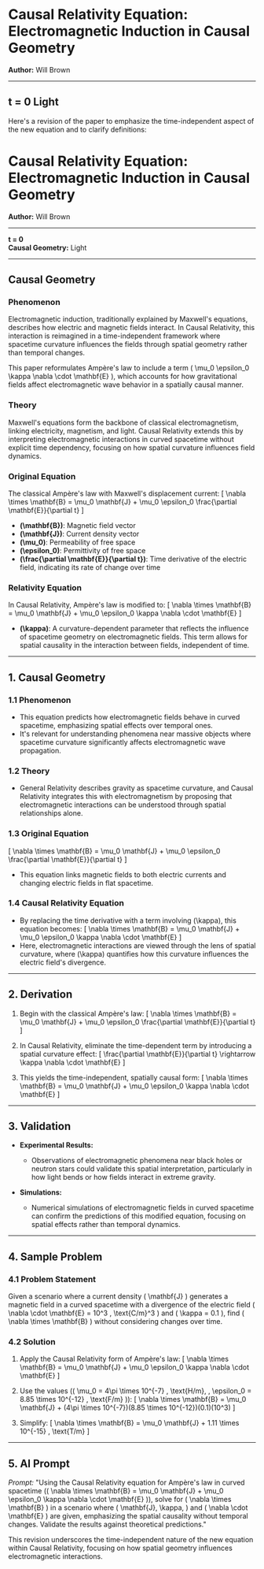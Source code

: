 # **Causal Relativity Equation: Electromagnetic Induction in Causal Geometry**  
**Author:** Will Brown  
 

---
**t = 0** 
Light
---

Here's a revision of the paper to emphasize the time-independent aspect of the new equation and to clarify definitions:

# **Causal Relativity Equation: Electromagnetic Induction in Causal Geometry**  
**Author:** Will Brown  

---

**t = 0**  
**Causal Geometry:** Light  

---

## **Causal Geometry**  

### **Phenomenon**  
Electromagnetic induction, traditionally explained by Maxwell's equations, describes how electric and magnetic fields interact. In Causal Relativity, this interaction is reimagined in a time-independent framework where spacetime curvature influences the fields through spatial geometry rather than temporal changes. 

This paper reformulates Ampère's law to include a term \( \mu_0 \epsilon_0 \kappa \nabla \cdot \mathbf{E} \), which accounts for how gravitational fields affect electromagnetic wave behavior in a spatially causal manner.

### **Theory**  
Maxwell's equations form the backbone of classical electromagnetism, linking electricity, magnetism, and light. Causal Relativity extends this by interpreting electromagnetic interactions in curved spacetime without explicit time dependency, focusing on how spatial curvature influences field dynamics.

### **Original Equation**  
The classical Ampère's law with Maxwell's displacement current:
\[
\nabla \times \mathbf{B} = \mu_0 \mathbf{J} + \mu_0 \epsilon_0 \frac{\partial \mathbf{E}}{\partial t}
\]  
- **\(\mathbf{B}\)**: Magnetic field vector  
- **\(\mathbf{J}\)**: Current density vector  
- **\(\mu_0\)**: Permeability of free space  
- **\(\epsilon_0\)**: Permittivity of free space  
- **\(\frac{\partial \mathbf{E}}{\partial t}\)**: Time derivative of the electric field, indicating its rate of change over time

### **Relativity Equation**  
In Causal Relativity, Ampère's law is modified to:
\[
\nabla \times \mathbf{B} = \mu_0 \mathbf{J} + \mu_0 \epsilon_0 \kappa \nabla \cdot \mathbf{E}
\]  
- **\(\kappa\)**: A curvature-dependent parameter that reflects the influence of spacetime geometry on electromagnetic fields. This term allows for spatial causality in the interaction between fields, independent of time.

---

## **1. Causal Geometry**  

### **1.1 Phenomenon**  
- This equation predicts how electromagnetic fields behave in curved spacetime, emphasizing spatial effects over temporal ones.
- It's relevant for understanding phenomena near massive objects where spacetime curvature significantly affects electromagnetic wave propagation.

### **1.2 Theory**  
- General Relativity describes gravity as spacetime curvature, and Causal Relativity integrates this with electromagnetism by proposing that electromagnetic interactions can be understood through spatial relationships alone.

### **1.3 Original Equation**  
\[
\nabla \times \mathbf{B} = \mu_0 \mathbf{J} + \mu_0 \epsilon_0 \frac{\partial \mathbf{E}}{\partial t}
\]  
- This equation links magnetic fields to both electric currents and changing electric fields in flat spacetime.

### **1.4 Causal Relativity Equation**  
- By replacing the time derivative with a term involving \(\kappa\), this equation becomes:
\[
\nabla \times \mathbf{B} = \mu_0 \mathbf{J} + \mu_0 \epsilon_0 \kappa \nabla \cdot \mathbf{E}
\]  
- Here, electromagnetic interactions are viewed through the lens of spatial curvature, where \(\kappa\) quantifies how this curvature influences the electric field's divergence.

---

## **2. Derivation**  

1. Begin with the classical Ampère's law:
   \[
   \nabla \times \mathbf{B} = \mu_0 \mathbf{J} + \mu_0 \epsilon_0 \frac{\partial \mathbf{E}}{\partial t}
   \]  

2. In Causal Relativity, eliminate the time-dependent term by introducing a spatial curvature effect:
   \[
   \frac{\partial \mathbf{E}}{\partial t} \rightarrow \kappa \nabla \cdot \mathbf{E}
   \]  

3. This yields the time-independent, spatially causal form:
   \[
   \nabla \times \mathbf{B} = \mu_0 \mathbf{J} + \mu_0 \epsilon_0 \kappa \nabla \cdot \mathbf{E}
   \]

---

## **3. Validation**  

- **Experimental Results:** 
  - Observations of electromagnetic phenomena near black holes or neutron stars could validate this spatial interpretation, particularly in how light bends or how fields interact in extreme gravity.

- **Simulations:** 
  - Numerical simulations of electromagnetic fields in curved spacetime can confirm the predictions of this modified equation, focusing on spatial effects rather than temporal dynamics.

---

## **4. Sample Problem**  

### **4.1 Problem Statement**  
Given a scenario where a current density \( \mathbf{J} \) generates a magnetic field in a curved spacetime with a divergence of the electric field \( \nabla \cdot \mathbf{E} = 10^3 \, \text{C/m}^3 \) and \( \kappa = 0.1 \), find \( \nabla \times \mathbf{B} \) without considering changes over time.

### **4.2 Solution**  
1. Apply the Causal Relativity form of Ampère's law:
   \[
   \nabla \times \mathbf{B} = \mu_0 \mathbf{J} + \mu_0 \epsilon_0 \kappa \nabla \cdot \mathbf{E}
   \]  

2. Use the values (\( \mu_0 = 4\pi \times 10^{-7} \, \text{H/m}, \, \epsilon_0 = 8.85 \times 10^{-12} \, \text{F/m} \)):
   \[
   \nabla \times \mathbf{B} = \mu_0 \mathbf{J} + (4\pi \times 10^{-7})(8.85 \times 10^{-12})(0.1)(10^3)
   \]  

3. Simplify:
   \[
   \nabla \times \mathbf{B} = \mu_0 \mathbf{J} + 1.11 \times 10^{-15} \, \text{T/m}
   \]  

---

## **5. AI Prompt**  

*Prompt:* "Using the Causal Relativity equation for Ampère's law in curved spacetime (\( \nabla \times \mathbf{B} = \mu_0 \mathbf{J} + \mu_0 \epsilon_0 \kappa \nabla \cdot \mathbf{E} \)), solve for \( \nabla \times \mathbf{B} \) in a scenario where \( \mathbf{J}, \kappa, \) and \( \nabla \cdot \mathbf{E} \) are given, emphasizing the spatial causality without temporal changes. Validate the results against theoretical predictions."

This revision underscores the time-independent nature of the new equation within Causal Relativity, focusing on how spatial geometry influences electromagnetic interactions.
